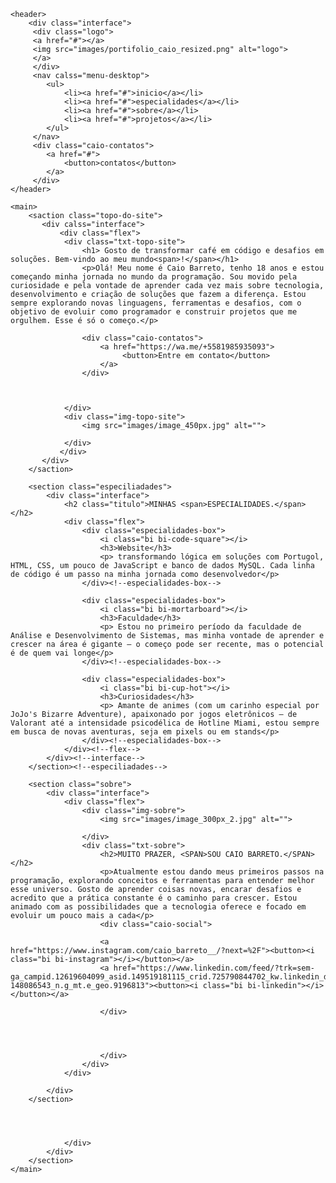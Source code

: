 <!DOCTYPE html>
<html lang="pt-br">
<head>
    <meta charset="UTF-8">
    <meta name="viewport" content="width=device-width, initial-scale=1.0">
    <!-- goolgle fontes -->
    <link href="https://fonts.googleapis.com/css2?family=Roboto&display=swap" rel="stylesheet">
    <!-- fim google fontes-->
     <!-- bootstrap icons inicio-->
     <link rel="stylesheet" href="https://cdn.jsdelivr.net/npm/bootstrap-icons@1.11.3/font/bootstrap-icons.min.css">
      <!-- bootstrap icons final-->
  <link rel="stylesheet" href="style.css">
    <title>portifólio</title>
</head>
<body>

    <header>
        <div class="interface">
         <div class="logo">
         <a href="#"></a>
         <img src="images/portifolio_caio_resized.png" alt="logo">
         </a>
         </div> 
         <nav calss="menu-desktop">
            <ul>
                <li><a href="#">inicio</a></li>
                <li><a href="#">especialidades</a></li>
                <li><a href="#">sobre</a></li>
                <li><a href="#">projetos</a></li>
            </ul>
         </nav>
         <div class="caio-contatos">
            <a href="#">
                <button>contatos</button>
            </a>
         </div>
    </header>

    <main>
        <saction class="topo-do-site">
           <div calss="interface">
               <div class="flex">
                <div class="txt-topo-site">
                    <h1> Gosto de transformar café em código e desafios em soluções. Bem-vindo ao meu mundo<span>!</span></h1>
                    <p>Olá! Meu nome é Caio Barreto, tenho 18 anos e estou começando minha jornada no mundo da programação. Sou movido pela curiosidade e pela vontade de aprender cada vez mais sobre tecnologia, desenvolvimento e criação de soluções que fazem a diferença. Estou sempre explorando novas linguagens, ferramentas e desafios, com o objetivo de evoluir como programador e construir projetos que me orgulhem. Esse é só o começo.</p>

                    <div class="caio-contatos">
                        <a href="https://wa.me/+5581985935093">
                             <button>Entre em contato</button>
                        </a>
                    </div>



                </div>
                <div class="img-topo-site"> 
                    <img src="images/image_450px.jpg" alt="">

                </div>
               </div>
           </div>
        </saction>

        <section class="especiliadades">
            <div class="interface">
                <h2 class="titulo">MINHAS <span>ESPECIALIDADES.</span></h2>
                <div class="flex">
                    <div class="especialidades-box">
                        <i class="bi bi-code-square"></i>
                        <h3>Website</h3>
                        <p> transformando lógica em soluções com Portugol, HTML, CSS, um pouco de JavaScript e banco de dados MySQL. Cada linha de código é um passo na minha jornada como desenvolvedor</p>
                    </div><!--especialidades-box-->

                    <div class="especialidades-box">
                        <i class="bi bi-mortarboard"></i>
                        <h3>Faculdade</h3>
                        <p> Estou no primeiro período da faculdade de Análise e Desenvolvimento de Sistemas, mas minha vontade de aprender e crescer na área é gigante — o começo pode ser recente, mas o potencial é de quem vai longe</p>
                    </div><!--especialidades-box-->

                    <div class="especialidades-box">
                        <i class="bi bi-cup-hot"></i>
                        <h3>Curiosidades</h3>
                        <p> Amante de animes (com um carinho especial por JoJo's Bizarre Adventure), apaixonado por jogos eletrônicos — de Valorant até a intensidade psicodélica de Hotline Miami, estou sempre em busca de novas aventuras, seja em pixels ou em stands</p>
                    </div><!--especialidades-box-->
                </div><!--flex-->
            </div><!--interface-->
        </section><!--especiliadades-->

        <section class="sobre">
            <div class="interface">
                <div class="flex">
                    <div class="img-sobre">
                        <img src="images/image_300px_2.jpg" alt="">
                
                    </div>
                    <div class="txt-sobre">
                        <h2>MUITO PRAZER, <SPAN>SOU CAIO BARRETO.</SPAN></h2>
                        <p>Atualmente estou dando meus primeiros passos na programação, explorando conceitos e ferramentas para entender melhor esse universo. Gosto de aprender coisas novas, encarar desafios e acredito que a prática constante é o caminho para crescer. Estou animado com as possibilidades que a tecnologia oferece e focado em evoluir um pouco mais a cada</p>
                        <div class="caio-social">

                        <a href="https://www.instagram.com/caio_barreto__/?next=%2F"><button><i class="bi bi-instagram"></i></button></a>
                        <a href="https://www.linkedin.com/feed/?trk=sem-ga_campid.12619604099_asid.149519181115_crid.725790844702_kw.linkedin_d.c_tid.kwd-148086543_n.g_mt.e_geo.9196813"><button><i class="bi bi-linkedin"></i></button></a>

                        </div>

                        
                       

                        </div>
                    </div>
                </div>

            </div>
        </section>
                        
                    


                </div>
            </div>
        </section>
    </main>
</body>
</html>
